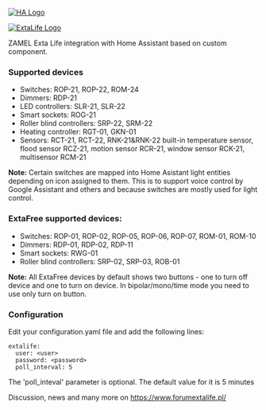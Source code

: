 [![HA Logo](https://scontent.fktw1-1.fna.fbcdn.net/v/t1.0-1/p200x200/13716247_293102314376608_8339330921854655254_n.jpg?_nc_cat=100&_nc_oc=AQnH7sYMCuQvmY3sulW-DORlpsbJIJTAzxHJWx8QwSnngdBRlBf8SS3ZF2K7VBhVoIw&_nc_ht=scontent.fktw1-1.fna&oh=6214dc5c17f7ede8c5b0ece345627bb3&oe=5E8CD2CE)](https://www.forumextalife.pl/)

[![ExtaLife Logo](https://extalife.pl/wp-content/themes/wi/images/logo.png)](https://www.forumextalife.pl/) 

ZAMEL Exta Life integration with Home Assistant based on custom component.
### Supported devices
* Switches: ROP-21, ROP-22, ROM-24
* Dimmers: RDP-21
* LED controllers: SLR-21, SLR-22
* Smart sockets: ROG-21
* Roller blind controllers: SRP-22, SRM-22
* Heating controller: RGT-01, GKN-01
* Sensors: RCT-21, RCT-22, RNK-21&RNK-22 built-in temperature sensor, flood sensor RCZ-21, motion sensor RCR-21, window sensor RCK-21, multisensor RCM-21

**Note:** Certain switches are mapped into Home Asistant light entities depending on icon assigned to them. This is to support voice control by Google Assistant and others and because switches are mostly used for light control.

### ExtaFree supported devices:
* Switches: ROP-01, ROP-02, ROP-05, ROP-06, ROP-07, ROM-01, ROM-10
* Dimmers: RDP-01, RDP-02, RDP-11
* Smart sockets: RWG-01
* Roller blind controllers: SRP-02, SRP-03, ROB-01

**Note:** All ExtaFree devices by default shows two buttons - one to turn off device and one to turn on device. In bipolar/mono/time mode you need to use only turn on button.

### Configuration
Edit your configuration.yaml file and add the following lines:

    extalife:
      user: <user>
      password: <password>
      poll_interval: 5
The 'poll_inteval' parameter is optional. The default value for it is 5 minutes

Discussion, news and many more on https://www.forumextalife.pl/


